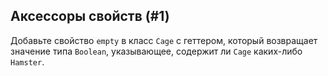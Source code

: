 ## Аксессоры свойств (#1)

Добавьте свойство `empty` в класс `Cage` с геттером, который возвращает значение типа `Boolean`, указывающее, содержит ли `Cage` каких-либо `Hamster`.